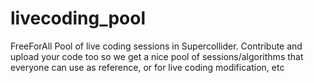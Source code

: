 # livecoding_pool
FreeForAll Pool of live coding sessions in Supercollider. Contribute and upload your code too so we get a nice pool of sessions/algorithms that everyone can use as reference, or for live coding modification, etc 
